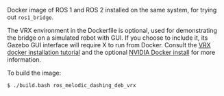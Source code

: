 Docker image of ROS 1 and ROS 2 installed on the same system, for trying out ``ros1_bridge``.

The VRX environment in the Dockerfile is optional, used for demonstrating the bridge on a simulated robot with GUI.
If you choose to include it, its Gazebo GUI interface will require X to run from Docker.
Consult the [VRX docker installation tutorial](https://bitbucket.org/osrf/vrx/wiki/tutorials/SystemSetupDocker) and the optional [NVIDIA Docker install](https://bitbucket.org/osrf/vrx/wiki/tutorials/installNvidiaDocker) for more information.

To build the image:
```
$ ./build.bash ros_melodic_dashing_deb_vrx
```
